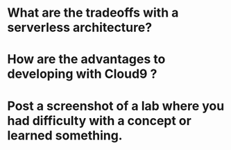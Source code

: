 # What are the tradeoffs with a serverless architecture?
# How are the advantages to developing with Cloud9 ?
# Post a screenshot of a lab where you had difficulty with a concept or learned something.
